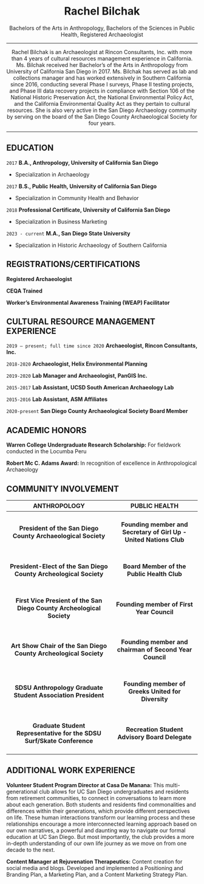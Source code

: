 
<h1 align="center"> Rachel Bilchak</h1>

<p align="center">
Bachelors of the Arts in Anthropology, 
Bachelors of the Sciences in Public Health, 
Registered Archaeologist
  </p>


----
<p align="center">
Rachel Bilchak is an Archaeologist at Rincon Consultants, Inc. with more than 4 years of cultural resources management experience in California. Ms. Bilchak received her Bachelor’s of the Arts in Anthropology from University of California San Diego in 2017. Ms. Bilchak has served as lab and collections manager and has worked extensively in Southern California since 2016, conducting several Phase I surveys, Phase II testing projects, and Phase III data recovery projects in compliance with Section 106 of the National Historic Preservation Act, the National Environmental Policy Act, and the California Environmental Quality Act as they pertain to cultural resources. She is also very active in the San Diego Archaeology community by serving on the board of the San Diego County Archaeological Society for four years. 
 
-----

## EDUCATION

`2017`
__B.A., Anthropology, University of California San Diego__
- Specialization in Archaeology 

`2017`
__B.S., Public Health, University of California San Diego__
- Specialization in Community Health and Behavior 
  
`2018`
__Professional Certificate, University of California San Diego__
- Specialization in Business Marketing

`2023 - current`
__M.A., San Diego State University__
- Specialization in Historic Archaeology of Southern California 


## REGISTRATIONS/CERTIFICATIONS

__Registered Archaeologist__

__CEQA Trained__ 

__Worker’s Environmental Awareness Training (WEAP) Facilitator__  

## CULTURAL RESOURCE MANAGEMENT EXPERIENCE

`2019 – present; full time since 2020`
__Archaeologist, Rincon Consultants, Inc.__ 

`2018-2020`
__Archaeologist, Helix Environmental Planning__ 

`2019-2020`
__Lab Manager and Archaeologist, PanGIS Inc.__ 

`2015-2017`
__Lab Assistant, UCSD South American Archaeology Lab__

`2015-2016`
__Lab Assistant, ASM Affiliates__

`2020-present`
__San Diego County Archaeological Society Board Member__   

  ## ACADEMIC HONORS
  
__Warren College Undergraduate Research Scholarship:__ 
For fieldwork conducted in the Locumba Peru

__Robert Mc C. Adams Award:__ 
In recognition of excellence in Anthropological Archaeology

## COMMUNITY INVOLVEMENT
  
| ANTHROPOLOGY  | PUBLIC HEALTH |
| ------------- | ------------- |
| <h4 align="center">**President of the San Diego County Archaeological Society**</h4>  | <h4 align="center">**Founding member and Secretary of Girl Up -United Nations Club**</h4> |
| <h4 align="center">**President-Elect of the San Diego County Archeological Society**</h4>  | <h4 align="center">**Board Member of the Public Health Club**</h4> |
| <h4 align="center">**First Vice Presient of the San Diego County Archeological Society**</h4>  | <h4 align="center">**Founding member of First Year Council**</h4>  | 
| <h4 align="center">**Art Show Chair of the San Diego County Archeological Society**</h4>   | <h4 align="center">**Founding member and chairman of Second Year Council**</h4>   | 
| <h4 align="center">**SDSU Anthropology Graduate Student Association President**</h4>   | <h4 align="center">**Founding member of Greeks United for Diversity**</h4>  | <h4 align="center">**Camp Kesem Counselor**</h4>   | 
| <h4 align="center">**Graduate Student Representative for the SDSU Surf/Skate Conference**</h4>  | <h4 align="center">**Recreation Student Advisory Board Delegate**</h4>   | 

## ADDITIONAL WORK EXPERIENCE 

__Volunteer Student Program Director at Casa De Manana:__ 
This multi-generational club allows for UC San Diego undergraduates and residents from retirement communities, to connect in conversations to learn more about each generation. Both students and residents find commonalities and differences within their generations, which provide different perspectives on life. These human interactions transform our learning process and these relationships encourage a more interconnected learning approach based on our own narratives, a powerful and daunting way to navigate our formal education at UC San Diego. But most importantly, the club provides a more in-depth understanding of our own life journey as we move on from one decade to the next.

__Content Manager at Rejuvenation Therapeutics:__ 
Content creation for social media and blogs. Developed and implemented a Positioning and Branding Plan, a Marketing Plan, and a Content Marketing Strategy Plan.
